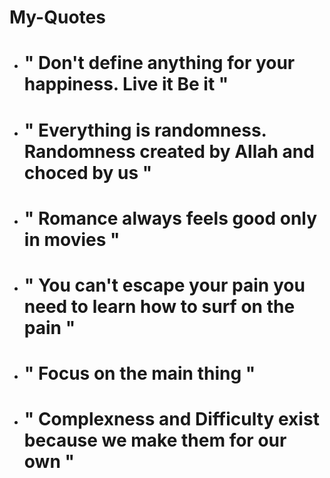 # My-Quotes

- # " Don't define anything for your happiness. Live it Be it "
- # " Everything is randomness. Randomness created by Allah and choced by us "
- # " Romance always feels good only in movies "
- # " You can't escape your pain you need to learn how to surf on the pain "
- # " Focus on the main thing " 
- # " Complexness and Difficulty exist because we make them for our own "
